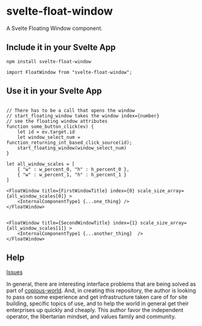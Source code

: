 # svelte-float-window
A Svelte Floating Window component.

## Include it in your Svelte App

```
npm install svelte-float-window
```

```
import FloatWindow from "svelte-float-window";
```

## Use it in your Svelte App

```

// There has to be a call that opens the window 
// start_floating_window takes the window index={number}
// see the floating window attributes
function some_button_click(ev) {
	let id = ev.target.id
	let window_select_num = function_returning_int_based_click_source(id);
	start_floating_window(window_select_num)
}

let all_window_scales = [
	{ "w" : w_percent_0, "h" : h_percent_0 },
	{ "w" : w_percent_1, "h" : h_percent_1 }
]

<FloatWindow title={FirstWindowTitle} index={0} scale_size_array={all_window_scales[0]} >
	<InternalComponentType1 {...one_thing} />
</FloatWindow>


<FloatWindow title={SecondWindowTitle} index={1} scale_size_array={all_window_scales[1]} >
	<InternalComponentType1 {...another_thing}  />
</FloatWindow>

```

## Help

[Issues](https://github.com/copious-world/svelte-float-window/issues)

In general, there are interesting interface problems that are being solved as part of [copious-world](https://github.com/copious-world). And, in creating this repository, the author is looking to pass on some experience and get infrastructure taken care of for site building, specific topics of use, and to help the world in general get their enterprises up quickly and cheaply. This author favor the independent operator, the libertarian mindset, and values family and community.



